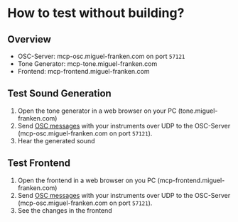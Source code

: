 # How to test without building?

## Overview
- OSC-Server: mcp-osc.miguel-franken.com on port `57121`
- Tone Generator: mcp-tone.miguel-franken.com
- Frontend: mcp-frontend.miguel-franken.com

## Test Sound Generation
1. Open the tone generator in a web browser on your PC (tone.miguel-franken.com)
2. Send [OSC messages](http://opensoundcontrol.org/spec-1_0) with your instruments over UDP to the OSC-Server (mcp-osc.miguel-franken.com on port `57121`).
3. Hear the generated sound

## Test Frontend
1. Open the frontend in a web browser on you PC (mcp-frontend.miguel-franken.com)
2. Send [OSC messages](http://opensoundcontrol.org/spec-1_0) with your instruments over UDP to the OSC-Server (mcp-osc.miguel-franken.com on port `57121`).
3. See the changes in the frontend
